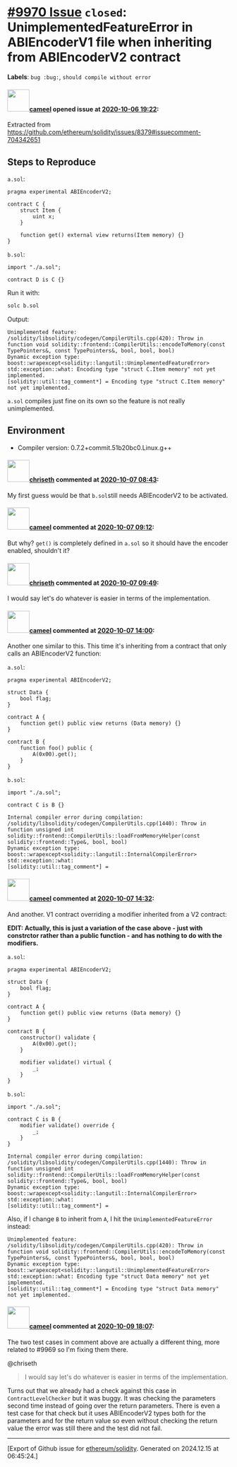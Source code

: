 # [\#9970 Issue](https://github.com/ethereum/solidity/issues/9970) `closed`: UnimplementedFeatureError in ABIEncoderV1 file when inheriting from ABIEncoderV2 contract
**Labels**: `bug :bug:`, `should compile without error`


#### <img src="https://avatars.githubusercontent.com/u/137030?v=4" width="50">[cameel](https://github.com/cameel) opened issue at [2020-10-06 19:22](https://github.com/ethereum/solidity/issues/9970):

Extracted from https://github.com/ethereum/solidity/issues/8379#issuecomment-704342651

## Steps to Reproduce
`a.sol`:
```solidity
pragma experimental ABIEncoderV2;

contract C {
    struct Item {
        uint x;
    }

    function get() external view returns(Item memory) {}
}
```
`b.sol`:
```solidity
import "./a.sol";

contract D is C {}
```
Run it with:
```bash
solc b.sol
```
Output:
```
Unimplemented feature:
/solidity/libsolidity/codegen/CompilerUtils.cpp(420): Throw in function void solidity::frontend::CompilerUtils::encodeToMemory(const TypePointers&, const TypePointers&, bool, bool, bool)
Dynamic exception type: boost::wrapexcept<solidity::langutil::UnimplementedFeatureError>
std::exception::what: Encoding type "struct C.Item memory" not yet implemented.
[solidity::util::tag_comment*] = Encoding type "struct C.Item memory" not yet implemented.
```

`a.sol` compiles just fine on its own so the feature is not really unimplemented.

## Environment
- Compiler version: 0.7.2+commit.51b20bc0.Linux.g++

#### <img src="https://avatars.githubusercontent.com/u/9073706?v=4" width="50">[chriseth](https://github.com/chriseth) commented at [2020-10-07 08:43](https://github.com/ethereum/solidity/issues/9970#issuecomment-704787870):

My first guess would be that `b.sol`still needs ABIEncoderV2 to be activated.

#### <img src="https://avatars.githubusercontent.com/u/137030?v=4" width="50">[cameel](https://github.com/cameel) commented at [2020-10-07 09:12](https://github.com/ethereum/solidity/issues/9970#issuecomment-704803597):

But why? `get()` is completely defined in `a.sol` so it should have the encoder enabled, shouldn't it?

#### <img src="https://avatars.githubusercontent.com/u/9073706?v=4" width="50">[chriseth](https://github.com/chriseth) commented at [2020-10-07 09:49](https://github.com/ethereum/solidity/issues/9970#issuecomment-704824606):

I would say let's do whatever is easier in terms of the implementation.

#### <img src="https://avatars.githubusercontent.com/u/137030?v=4" width="50">[cameel](https://github.com/cameel) commented at [2020-10-07 14:00](https://github.com/ethereum/solidity/issues/9970#issuecomment-704956078):

Another one similar to this. This time it's inheriting from a contract that only calls an ABIEncoderV2 function:

`a.sol`:
```solidity
pragma experimental ABIEncoderV2;

struct Data {
    bool flag;
}

contract A {
    function get() public view returns (Data memory) {}
}

contract B {
    function foo() public {
        A(0x00).get();
    }
}
```

`b.sol`:
```solidity
import "./a.sol";

contract C is B {}
```

```
Internal compiler error during compilation:
/solidity/libsolidity/codegen/CompilerUtils.cpp(1440): Throw in function unsigned int solidity::frontend::CompilerUtils::loadFromMemoryHelper(const solidity::frontend::Type&, bool, bool)
Dynamic exception type: boost::wrapexcept<solidity::langutil::InternalCompilerError>
std::exception::what:
[solidity::util::tag_comment*] =
```

#### <img src="https://avatars.githubusercontent.com/u/137030?v=4" width="50">[cameel](https://github.com/cameel) commented at [2020-10-07 14:32](https://github.com/ethereum/solidity/issues/9970#issuecomment-704977264):

And another. V1 contract overriding a modifier inherited from a V2 contract:

**EDIT: Actually, this is just a variation of the case above - just with constrctor rather than a public function - and has nothing to do with the modifiers.**

`a.sol`:
```solidity
pragma experimental ABIEncoderV2;

struct Data {
    bool flag;
}

contract A {
    function get() public view returns (Data memory) {}
}

contract B {
    constructor() validate {
        A(0x00).get();
    }

    modifier validate() virtual {
        _;
    }
}
```

`b.sol`:
```solidity
import "./a.sol";

contract C is B {
    modifier validate() override {
        _;
    }
}
```

```
Internal compiler error during compilation:
/solidity/libsolidity/codegen/CompilerUtils.cpp(1440): Throw in function unsigned int solidity::frontend::CompilerUtils::loadFromMemoryHelper(const solidity::frontend::Type&, bool, bool)
Dynamic exception type: boost::wrapexcept<solidity::langutil::InternalCompilerError>
std::exception::what:
[solidity::util::tag_comment*] =
```

Also, if I change `B` to inherit from `A`, I hit the `UnimplementedFeatureError` instead:
```
Unimplemented feature:
/solidity/libsolidity/codegen/CompilerUtils.cpp(420): Throw in function void solidity::frontend::CompilerUtils::encodeToMemory(const TypePointers&, const TypePointers&, bool, bool, bool)
Dynamic exception type: boost::wrapexcept<solidity::langutil::UnimplementedFeatureError>
std::exception::what: Encoding type "struct Data memory" not yet implemented.
[solidity::util::tag_comment*] = Encoding type "struct Data memory" not yet implemented.
```

#### <img src="https://avatars.githubusercontent.com/u/137030?v=4" width="50">[cameel](https://github.com/cameel) commented at [2020-10-09 18:07](https://github.com/ethereum/solidity/issues/9970#issuecomment-706328091):

The two test cases in comment above are actually a different thing, more related to #9969 so I'm fixing them there.

@chriseth 
> I would say let's do whatever is easier in terms of the implementation.

Turns out that we already had a check against this case in `ContractLevelChecker` but it was buggy. It was checking the parameters second time instead of going over the return parameters. There is even a test case for that check but it uses ABIEncoderV2 types both for the parameters and for the return value so even without checking the return value the error was still there and the test did not fail.


-------------------------------------------------------------------------------



[Export of Github issue for [ethereum/solidity](https://github.com/ethereum/solidity). Generated on 2024.12.15 at 06:45:24.]

